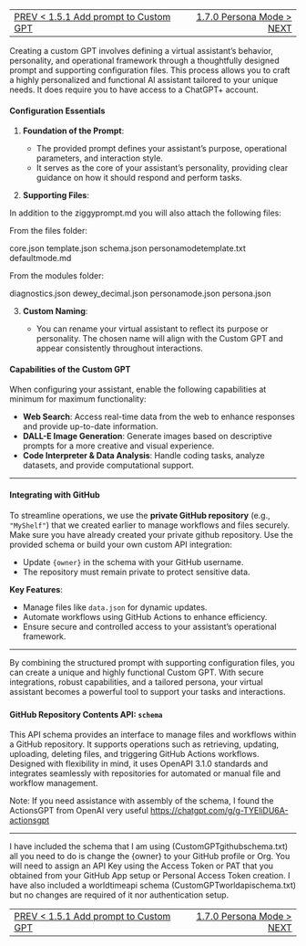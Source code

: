 <TABLE width="100%"><TR><TD align="left"><a href="‐-1.5.1-Add-prompt-to-Custom-GPT.md">PREV < 1.5.1 Add prompt to Custom GPT</a></TD><TD align="right"><a href="‐-1.7.0-Persona-Modes.md">1.7.0 Persona Mode > NEXT</a></TD></TR></TABLE>


Creating a custom GPT involves defining a virtual assistant’s behavior, personality, and operational framework through a thoughtfully designed prompt and supporting configuration files. This process allows you to craft a highly personalized and functional AI assistant tailored to your unique needs. It does require you to have access to a ChatGPT+ account.

#### **Configuration Essentials**

1. **Foundation of the Prompt**:

   * The provided prompt defines your assistant’s purpose, operational parameters, and interaction style.  
   * It serves as the core of your assistant’s personality, providing clear guidance on how it should respond and perform tasks.  

2. **Supporting Files**:

In addition to the ziggyprompt.md you will also attach the following files:

From the files folder:

core.json
template.json
schema.json
personamodetemplate.txt
defaultmode.md

From the modules folder:

diagnostics.json
dewey_decimal.json
personamode.json
persona.json 

3. **Custom Naming**:

   * You can rename your virtual assistant to reflect its purpose or personality. The chosen name will align with the Custom GPT and appear consistently throughout interactions.


#### **Capabilities of the Custom GPT**

When configuring your assistant, enable the following capabilities at minimum for maximum functionality:

* **Web Search**: Access real-time data from the web to enhance responses and provide up-to-date information.  
* **DALL-E Image Generation**: Generate images based on descriptive prompts for a more creative and visual experience.  
* **Code Interpreter & Data Analysis**: Handle coding tasks, analyze datasets, and provide computational support.

---

#### **Integrating with GitHub**

To streamline operations, we use the **private GitHub repository** (e.g., `"MyShelf"`) that we created earlier to manage workflows and files securely. Make sure you have already created your private github repository. Use the provided schema or build your own custom API integration:

* Update `{owner}` in the schema with your GitHub username.  
* The repository must remain private to protect sensitive data.

**Key Features**:

* Manage files like `data.json` for dynamic updates.  
* Automate workflows using GitHub Actions to enhance efficiency.  
* Ensure secure and controlled access to your assistant’s operational framework.

---

By combining the structured prompt with supporting configuration files, you can create a unique and highly functional Custom GPT. With secure integrations, robust capabilities, and a tailored persona, your virtual assistant becomes a powerful tool to support your tasks and interactions.

### 

#### **GitHub Repository Contents API: `schema`**

This API schema provides an interface to manage files and workflows within a GitHub repository. It supports operations such as retrieving, updating, uploading, deleting files, and triggering GitHub Actions workflows. Designed with flexibility in mind, it uses OpenAPI 3.1.0 standards and integrates seamlessly with repositories for automated or manual file and workflow management.

Note: If you need assistance with assembly of the schema, I found the ActionsGPT from OpenAI very useful
       https://chatgpt.com/g/g-TYEliDU6A-actionsgpt 

---

I have included the schema that I am using (CustomGPTgithubschema.txt) all you need to do is change the {owner} to your GitHub profile or Org. You will need to assign an API Key using the Access Token or PAT that you obtained from your GitHub App setup or Personal Access Token creation. I have also included a worldtimeapi schema (CustomGPTworldapischema.txt) but no changes are required of it nor authentication setup.


<TABLE width="100%"><TR><TD align="left"><a href="‐-1.5.1-Add-prompt-to-Custom-GPT.md">PREV < 1.5.1 Add prompt to Custom GPT</a></TD><TD align="right"><a href="‐-1.7.0-Persona-Modes.md">1.7.0 Persona Mode > NEXT</a></TD></TR></TABLE>
